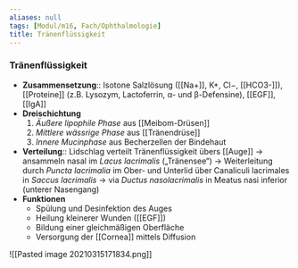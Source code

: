 ```yaml
---
aliases: null
tags: [Modul/m16, Fach/Ophthalmologie]
title: Tränenflüssigkeit
---
```

### Tränenflüssigkeit
- **Zusammensetzung**:: Isotone Salzlösung ([[Na+]], K+, Cl−, [[HCO3-]]), [[Proteine]] (z.B. Lysozym, Lactoferrin, α- und β-Defensine), [[EGF]], [[IgA]]
- **Dreischichtung**
	1. *Äußere lipophile Phase* aus [[Meibom-Drüsen]]
	2. *Mittlere wässrige Phase* aus [[Tränendrüse]]
	3. *Innere Mucinphase* aus Becherzellen der Bindehaut
- **Verteilung**:: Lidschlag verteilt Tränenflüssigkeit übers [[Auge]] → ansammeln nasal im *Lacus lacrimalis* („Tränensee“) → Weiterleitung durch *Puncta lacrimalia* im Ober- und Unterlid über Canaliculi lacrimales in *Saccus lacrimalis* → via *Ductus nasolacrimalis* in Meatus nasi inferior (unterer Nasengang)
- **Funktionen**
	- Spülung und Desinfektion des Auges 
	- Heilung kleinerer Wunden ([[EGF]])
	- Bildung einer gleichmäßigen Oberfläche 
	- Versorgung der [[Cornea]] mittels Diffusion

![[Pasted image 20210315171834.png]]